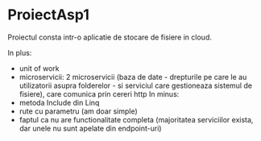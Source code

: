 # ProiectAsp1

Proiectul consta intr-o aplicatie de stocare de fisiere in cloud.

In plus:
  - unit of work
  - microservicii: 2 microservicii (baza de date - drepturile pe care le au utilizatorii asupra folderelor - si serviciul care gestioneaza sistemul de fisiere), care comunica prin cereri http
In minus:
  - metoda Include din Linq
  - rute cu parametru (am doar simple)
  - faptul ca nu are functionalitate completa (majoritatea serviciilor exista, dar unele nu sunt apelate din endpoint-uri)
